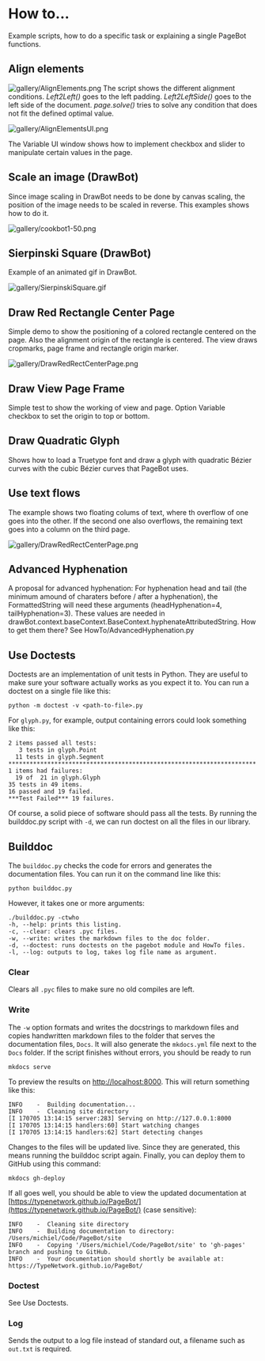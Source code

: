 # How to...
Example scripts, how to do a specific task or explaining a single PageBot functions.

## Align elements

![gallery/AlignElements.png](gallery/AlignElements.png)
The script shows the different alignment conditions. *Left2Left()* goes to the left padding. *Left2LeftSide()* goes to the left side of the document.
*page.solve()* tries to solve any condition that does not fit the defined optimal value.

![gallery/AlignElementsUI.png](gallery/AlignElementsUI.png)

The Variable UI window shows how to implement checkbox and slider to manipulate certain values in the page. 

## Scale an image (DrawBot)

Since image scaling in DrawBot needs to be done by canvas scaling, the position of the image needs to be scaled in reverse. This examples shows how to do it.

![gallery/cookbot1-50.png](gallery/cookbot1-50.png)

## Sierpinski Square (DrawBot)
Example of an animated gif in DrawBot.

![gallery/SierpinskiSquare.gif](gallery/SierpinskiSquare.gif)

## Draw Red Rectangle Center Page

Simple demo to show the positioning of a colored rectangle centered on the page. Also the alignment origin of the rectangle is centered. The view draws cropmarks, page frame and rectangle origin marker.

![gallery/DrawRedRectCenterPage.png](gallery/DrawRedRectCenterPage.png)

## Draw View Page Frame

Simple test to show the working of view and page. Option Variable checkbox to set the origin to top or bottom.

## Draw Quadratic Glyph

Shows how to load a Truetype font and draw a glyph with quadratic Bézier curves with the cubic Bézier curves that PageBot uses.


## Use text flows

The example shows two floating colums of text, where th overflow of one goes into the other. If the second one also overflows, the remaining text goes into a column on the third page.

![gallery/DrawRedRectCenterPage.png](gallery/UseTextFlows.png)

## Advanced Hyphenation

A proposal for advanced hyphenation:
For hyphenation head and tail (the minimum amound of charaters before / after a hyphenation), the FormattedString will need these arguments (headHyphenation=4, tailHyphenation=3).
These values are needed in drawBot.context.baseContext.BaseContext.hyphenateAttributedString. How to get them there?
See HowTo/AdvancedHyphenation.py

## Use Doctests

Doctests are an implementation of unit tests in Python. They are useful to make sure your software actually works as you expect it to. You can run a doctest on a single file like this:

    python -m doctest -v <path-to-file>.py

For `glyph.py`, for example, output containing errors could look something like this:

```
2 items passed all tests:
   3 tests in glyph.Point
  11 tests in glyph.Segment
**********************************************************************
1 items had failures:
  19 of  21 in glyph.Glyph
35 tests in 49 items.
16 passed and 19 failed.
***Test Failed*** 19 failures.
```

Of course, a solid piece of software should pass all the tests. By running the builddoc.py script with `-d`, we can run doctest on all the files in our library.

## Builddoc

The `builddoc.py` checks the code for errors and generates the documentation files. You  can run it on the command line like this:

    python builddoc.py
    
However, it takes one or more arguments:

```
./builddoc.py -ctwho
-h, --help: prints this listing.
-c, --clear: clears .pyc files.
-w, --write: writes the markdown files to the doc folder.
-d, --doctest: runs doctests on the pagebot module and HowTo files.
-l, --log: outputs to log, takes log file name as argument.
```

### Clear

Clears all `.pyc` files to make sure no old compiles are left.

### Write

The `-w` option formats and writes the docstrings to markdown files and copies handwritten markdown files to the folder that serves the documentation files, `Docs`. It will also generate the `mkdocs.yml` file next to the `Docs` folder. If the script finishes without errors, you should be ready to run

    mkdocs serve

To preview the results on [http://localhost:8000](http://localhost:8000). This will return something like this:

```
INFO    -  Building documentation... 
INFO    -  Cleaning site directory 
[I 170705 13:14:15 server:283] Serving on http://127.0.0.1:8000
[I 170705 13:14:15 handlers:60] Start watching changes
[I 170705 13:14:15 handlers:62] Start detecting changes
```

Changes to the files will be updated live. Since they are generated, this means running the builddoc script again. Finally, you can deploy them to GitHub using this command:

    mkdocs gh-deploy

If all goes well, you should be able to view the updated documentation at [https://typenetwork.github.io/PageBot/](https://typenetwork.github.io/PageBot/) (case sensitive):

```
INFO    -  Cleaning site directory 
INFO    -  Building documentation to directory: /Users/michiel/Code/PageBot/site 
INFO    -  Copying '/Users/michiel/Code/PageBot/site' to 'gh-pages' branch and pushing to GitHub. 
INFO    -  Your documentation should shortly be available at: https://TypeNetwork.github.io/PageBot/ 
``` 

### Doctest

See Use Doctests.

### Log

Sends the output to a log file instead of standard out, a filename such as `out.txt` is required.
